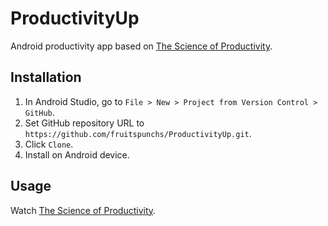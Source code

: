 # ProductivityUp
Android productivity app based on [The Science of Productivity](https://www.youtube.com/watch?v=lHfjvYzr-3g).

## Installation
1. In Android Studio, go to `File > New > Project from Version Control > GitHub`.
2. Set GitHub repository URL to `https://github.com/fruitspunchs/ProductivityUp.git`.
3. Click `Clone`.
4. Install on Android device.

## Usage
Watch [The Science of Productivity](https://www.youtube.com/watch?v=lHfjvYzr-3g).
